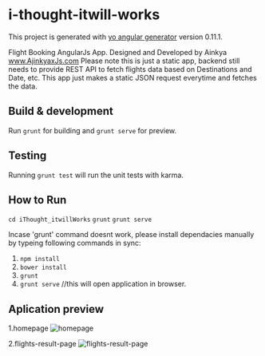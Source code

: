 # i-thought-itwill-works

This project is generated with [yo angular generator](https://github.com/yeoman/generator-angular)
version 0.11.1.

Flight Booking AngularJs App. Designed and Developed by Ainkya www.AjinkyaxJs.com
Please note this is just a static app, backend still needs to provide REST API to fetch flights data based on Destinations and Date, etc. This app just makes a static JSON request everytime and fetches the data.


## Build & development

Run `grunt` for building and `grunt serve` for preview.

## Testing

Running `grunt test` will run the unit tests with karma.

## How to Run
`cd iThought_itwillWorks`
`grunt`
`grunt serve`

Incase 'grunt' command doesnt work, please install dependacies manually by typeing following commands in sync:

  1. `npm install`
  2. `bower install`
  3. `grunt`
  4. `grunt serve` //this will open application in browser.

## Aplication preview
1.homepage
![homepage](https://cloud.githubusercontent.com/assets/3184210/7105201/3344e5c8-e12b-11e4-9e9f-4c6c27eb4238.jpg)

2.flights-result-page
![flights-result-page](https://cloud.githubusercontent.com/assets/3184210/7105444/17b780fc-e137-11e4-9c1e-54223589d45a.jpg)
